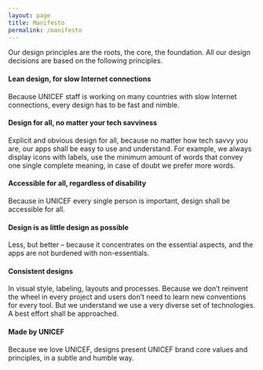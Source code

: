 ```yaml
---
layout: page
title: Manifesto
permalink: /manifesto
---
```



Our design principles are the roots, the core, the foundation. All our design
decisions are based on the following principles.

#### Lean design, for slow Internet connections
Because UNICEF staff is working on many countries with slow Internet connections, every design has to be fast and nimble.

#### Design for all, no matter your tech savviness
Explicit and obvious design for all, because no matter how tech savvy you are, our apps shall be easy to use and understand. For example, we always display icons with labels, use the minimum amount of words that convey one single complete meaning, in case of doubt we prefer more words.

#### Accessible for all, regardless of disability
Because in UNICEF every single person is important, design shall be accessible for all.

#### Design is as little design as possible
Less, but better – because it concentrates on the essential aspects, and the apps are not burdened with non-essentials.

#### Consistent designs
In visual style, labeling, layouts and processes. Because we don’t reinvent the wheel in every project and users don’t need to learn new conventions for every tool.
But we understand we use a very diverse set of technologies. A best effort shall be approached.

#### Made by UNICEF
Because we love UNICEF, designs present UNICEF brand core values and principles, in a subtle and humble way.  
